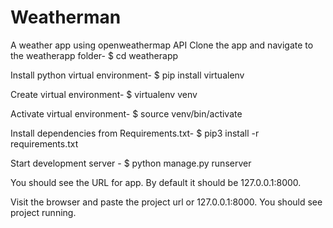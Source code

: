 # Weatherman
A weather app using openweathermap API
Clone the app and navigate to the weatherapp folder-	$ cd weatherapp

Install python virtual environment- 	$ pip install virtualenv

Create virtual environment- $ virtualenv venv

Activate virtual environment- $ source venv/bin/activate

Install dependencies from Requirements.txt-	$ pip3 install -r requirements.txt

Start development server - $ python manage.py runserver

You should see the URL for app. By default it should be 127.0.0.1:8000.

Visit the browser and paste the project url or 127.0.0.1:8000. You should see project running.
